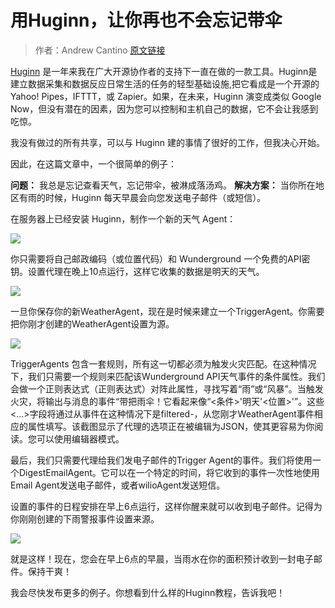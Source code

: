 # 用Huginn，让你再也不会忘记带伞
> 作者：Andrew Cantino
> [原文链接](http://blog.andrewcantino.com/blog/2014/01/12/never-forget-your-umbrella-again-with-huginn/?utm_source=tuicool&utm_medium=referral)

[Huginn](https://github.com/cantino/huginn) 是一年来我在广大开源协作者的支持下一直在做的一款工具。Huginn是建立数据采集和数据反应日常生活的任务的轻型基础设施,把它看成是一个开源的 Yahoo! Pipes，IFTTT，或 Zapier。如果，在未来，Huginn 演变成类似 Google Now，但没有潜在的因素，因为您可以控制​​和主机自己的数据，它不会让我感到吃惊。

我没有做过的所有共享，可以与 Huginn 建的事情了很好的工作，但我决心开始。

因此，在这篇文章中，一个很简单的例子：

**问题：** 我总是忘记查看天气，忘记带伞，被淋成落汤鸡。
**解决方案：** 当你所在地区有雨的时候，Huginn 每天早晨会向您发送电子邮件（或短信）。

在服务器上已经安装 Huginn，制作一个新的天气 Agent：

![](https://ws1.sinaimg.cn/large/70b88a6bjw1f602jxqdogj20of03edg2.jpg)

你只需要将自己邮政编码（或位置代码）和 Wunderground 一个免费的API密钥。设置代理在晚上10点运行，这样它收集的数据是明天的天气。

![](https://ws2.sinaimg.cn/large/70b88a6bjw1f602m5nr7aj21iq128124.jpg)

一旦你保存你的新WeatherAgent，现在是时候来建立一个TriggerAgent。你需要把你刚才创建的WeatherAgent设置为源。

![](http://ww2.sinaimg.cn/large/70b88a6bjw1f602n8393nj21hg14ggxj.jpg)

TriggerAgents 包含一套规则，所有这一切都必须为触发火灾匹配。在这种情况下，我们只需要一个规则来匹配该Wunderground API天气事件的条件属性。我们会做一个正则表达式（正则表达式）对阵此属性，寻找写着“雨”或“风暴”。当触发火灾，将输出与消息的事件“带把雨伞！它看起来像“<条件>'明天'<位置>'”。这些<...>字段将通过从事件在这种情况下是filtered-，从您刚才WeatherAgent事件相应的属性填写。该截图显示了代理的选项正在被编辑为JSON，使其更容易为你阅读。您可以使用编辑器模式。

最后，我们只需要代理给我们发电子邮件的Trigger Agent的事件。我们将使用一个DigestEmailAgent。它可以在一个特定的时间，将它收到的事件一次性地使用Email Agent发送电子邮件，或者wilioAgent发送短信。

设置的事件的日程安排在早上6点运行，这样你醒来就可以收到电子邮件。记得为你刚刚创建的下雨警报事件设置来源。


![](http://ww3.sinaimg.cn/large/70b88a6bjw1f602r69lalj21hu0ve0zs.jpg)

就是这样！现在，您会在早上6点的早晨，当雨水在你的面积预计收到一封电子邮件。保持干爽！

我会尽快发布更多的例子。你想看到什么样的Huginn教程，告诉我吧！


